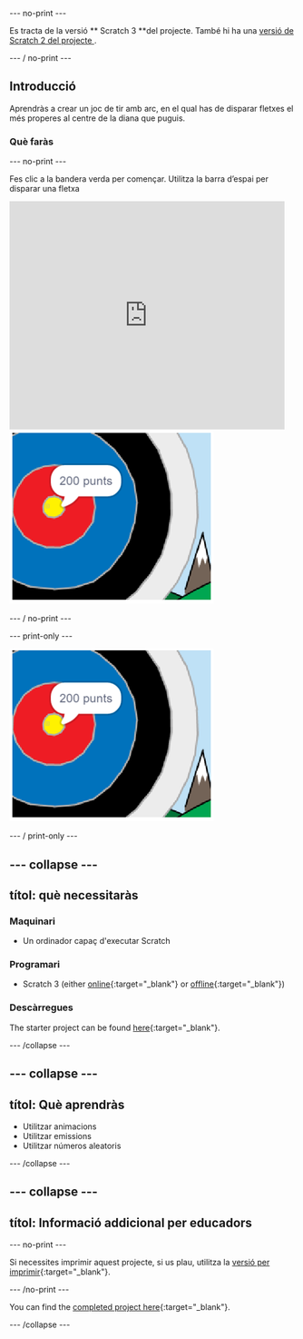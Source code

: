 \--- no-print \---

Es tracta de la versió ** Scratch 3 **del projecte. També hi ha una [ versió de Scratch 2 del projecte ](https://projects.raspberrypi.org/en/projects/archery-scratch2).

\--- / no-print \---

## Introducció

Aprendràs a crear un joc de tir amb arc, en el qual has de disparar fletxes el més properes al centre de la diana que puguis.

### Què faràs

\--- no-print \---

Fes clic a la bandera verda per començar. Utilitza la barra d’espai per disparar una fletxa

<div class="scratch-preview">
  <iframe allowtransparency="true" width="485" height="402" src="https://scratch.mit.edu/projects/embed/114760038/?autostart=false" frameborder="0" scrolling="no"></iframe>
  <img src="images/archery-final.png">
</div>

\--- / no-print \---

\--- print-only \---

![projecte acabat](images/archery-final.png)

\--- / print-only \---

## \--- collapse \---

## títol: què necessitaràs

### Maquinari

+ Un ordinador capaç d'executar Scratch

### Programari

+ Scratch 3 (either [online](https://rpf.io/scratchon){:target="_blank"} or [offline](https://rpf.io/scratchoff){:target="_blank"})

### Descàrregues

The starter project can be found [here](https://rpf.io/p/en/archery-go){:target="_blank"}.

\--- /collapse \---

## \--- collapse \---

## títol: Què aprendràs

+ Utilitzar animacions 
+ Utilitzar emissions
+ Utilitzar números aleatoris

\--- /collapse \---

## \--- collapse \---

## títol: Informació addicional per educadors

\--- no-print \---

Si necessites imprimir aquest projecte, si us plau, utilitza la [versió per imprimir](https://projects.raspberrypi.org/en/projects/archery/print){:target="_blank"}.

\--- /no-print \---

You can find the [completed project here](https://rpf.io/p/en/archery-get){:target="_blank"}.

\--- /collapse \---